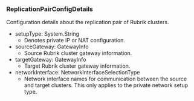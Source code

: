 ### ReplicationPairConfigDetails
Configuration details about the replication pair of Rubrik clusters.

- setupType: System.String
  - Denotes private IP or NAT configuration.
- sourceGateway: GatewayInfo
  - Source Rubrik cluster gateway information.
- targetGateway: GatewayInfo
  - Target Rubrik cluster gateway information.
- networkInterface: NetworkInterfaceSelectionType
  - Network interface names for communication between the source and target clusters. This only applies to the private network setup type.
